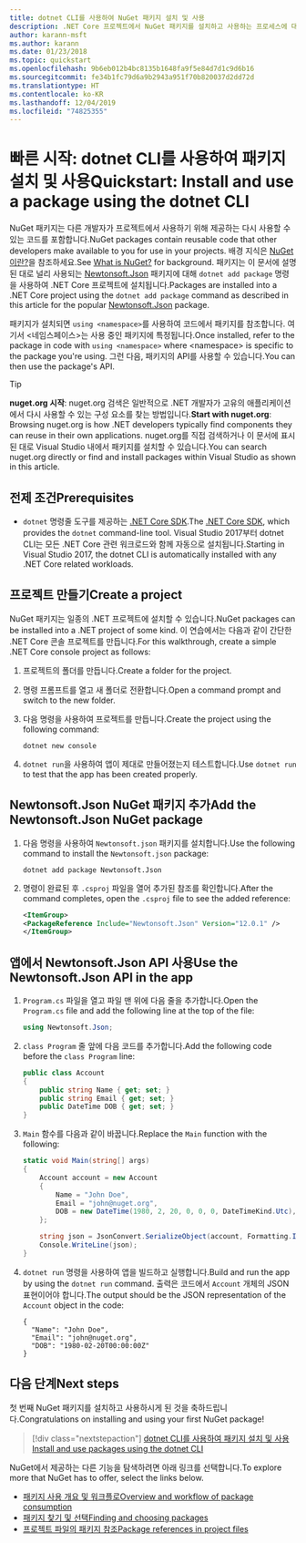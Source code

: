 ```yaml
---
title: dotnet CLI를 사용하여 NuGet 패키지 설치 및 사용
description: .NET Core 프로젝트에서 NuGet 패키지를 설치하고 사용하는 프로세스에 대한 연습 자습서입니다.
author: karann-msft
ms.author: karann
ms.date: 01/23/2018
ms.topic: quickstart
ms.openlocfilehash: 9b6eb012b4bc8135b1648fa9f5e84d7d1c9d6b16
ms.sourcegitcommit: fe34b1fc79d6a9b2943a951f70b820037d2dd72d
ms.translationtype: HT
ms.contentlocale: ko-KR
ms.lasthandoff: 12/04/2019
ms.locfileid: "74825355"
---
```

# <a name="quickstart-install-and-use-a-package-using-the-dotnet-cli"></a><span data-ttu-id="e9396-103">빠른 시작: dotnet CLI를 사용하여 패키지 설치 및 사용</span><span class="sxs-lookup"><span data-stu-id="e9396-103">Quickstart: Install and use a package using the dotnet CLI</span></span>

<span data-ttu-id="e9396-104">NuGet 패키지는 다른 개발자가 프로젝트에서 사용하기 위해 제공하는 다시 사용할 수 있는 코드를 포함합니다.</span><span class="sxs-lookup"><span data-stu-id="e9396-104">NuGet packages contain reusable code that other developers make available to you for use in your projects.</span></span> <span data-ttu-id="e9396-105">배경 지식은 [NuGet이란?](../What-is-NuGet.md)을 참조하세요.</span><span class="sxs-lookup"><span data-stu-id="e9396-105">See [What is NuGet?](../What-is-NuGet.md) for background.</span></span> <span data-ttu-id="e9396-106">패키지는 이 문서에 설명된 대로 널리 사용되는 [Newtonsoft.Json](https://www.nuget.org/packages/Newtonsoft.Json/) 패키지에 대해 `dotnet add package` 명령을 사용하여 .NET Core 프로젝트에 설치됩니다.</span><span class="sxs-lookup"><span data-stu-id="e9396-106">Packages are installed into a .NET Core project using the `dotnet add package` command as described in this article for the popular [Newtonsoft.Json](https://www.nuget.org/packages/Newtonsoft.Json/) package.</span></span>

<span data-ttu-id="e9396-107">패키지가 설치되면 `using <namespace>`를 사용하여 코드에서 패키지를 참조합니다. 여기서 \<네임스페이스\>는 사용 중인 패키지에 특정됩니다.</span><span class="sxs-lookup"><span data-stu-id="e9396-107">Once installed, refer to the package in code with `using <namespace>` where \<namespace\> is specific to the package you're using.</span></span> <span data-ttu-id="e9396-108">그런 다음, 패키지의 API를 사용할 수 있습니다.</span><span class="sxs-lookup"><span data-stu-id="e9396-108">You can then use the package's API.</span></span>

> [!Tip]
> <span data-ttu-id="e9396-109">**nuget.org 시작**: nuget.org 검색은 일반적으로 .NET 개발자가 고유의 애플리케이션에서 다시 사용할 수 있는 구성 요소를 찾는 방법입니다.</span><span class="sxs-lookup"><span data-stu-id="e9396-109">**Start with nuget.org**: Browsing nuget.org is how .NET developers typically find components they can reuse in their own applications.</span></span> <span data-ttu-id="e9396-110">nuget.org를 직접 검색하거나 이 문서에 표시된 대로 Visual Studio 내에서 패키지를 설치할 수 있습니다.</span><span class="sxs-lookup"><span data-stu-id="e9396-110">You can search nuget.org directly or find and install packages within Visual Studio as shown in this article.</span></span>

## <a name="prerequisites"></a><span data-ttu-id="e9396-111">전제 조건</span><span class="sxs-lookup"><span data-stu-id="e9396-111">Prerequisites</span></span>

- <span data-ttu-id="e9396-112">`dotnet` 명령줄 도구를 제공하는 [.NET Core SDK](https://www.microsoft.com/net/download/).</span><span class="sxs-lookup"><span data-stu-id="e9396-112">The [.NET Core SDK](https://www.microsoft.com/net/download/), which provides the `dotnet` command-line tool.</span></span> <span data-ttu-id="e9396-113">Visual Studio 2017부터 dotnet CLI는 모든 .NET Core 관련 워크로드와 함께 자동으로 설치됩니다.</span><span class="sxs-lookup"><span data-stu-id="e9396-113">Starting in Visual Studio 2017, the dotnet CLI is automatically installed with any .NET Core related workloads.</span></span>

## <a name="create-a-project"></a><span data-ttu-id="e9396-114">프로젝트 만들기</span><span class="sxs-lookup"><span data-stu-id="e9396-114">Create a project</span></span>

<span data-ttu-id="e9396-115">NuGet 패키지는 일종의 .NET 프로젝트에 설치할 수 있습니다.</span><span class="sxs-lookup"><span data-stu-id="e9396-115">NuGet packages can be installed into a .NET project of some kind.</span></span> <span data-ttu-id="e9396-116">이 연습에서는 다음과 같이 간단한 .NET Core 콘솔 프로젝트를 만듭니다.</span><span class="sxs-lookup"><span data-stu-id="e9396-116">For this walkthrough, create a simple .NET Core console project as follows:</span></span>

1. <span data-ttu-id="e9396-117">프로젝트의 폴더를 만듭니다.</span><span class="sxs-lookup"><span data-stu-id="e9396-117">Create a folder for the project.</span></span>

1. <span data-ttu-id="e9396-118">명령 프롬프트를 열고 새 폴더로 전환합니다.</span><span class="sxs-lookup"><span data-stu-id="e9396-118">Open a command prompt and switch to the new folder.</span></span>

1. <span data-ttu-id="e9396-119">다음 명령을 사용하여 프로젝트를 만듭니다.</span><span class="sxs-lookup"><span data-stu-id="e9396-119">Create the project using the following command:</span></span>

    ```dotnetcli
    dotnet new console
    ```

1. <span data-ttu-id="e9396-120">`dotnet run`을 사용하여 앱이 제대로 만들어졌는지 테스트합니다.</span><span class="sxs-lookup"><span data-stu-id="e9396-120">Use `dotnet run` to test that the app has been created properly.</span></span>

## <a name="add-the-newtonsoftjson-nuget-package"></a><span data-ttu-id="e9396-121">Newtonsoft.Json NuGet 패키지 추가</span><span class="sxs-lookup"><span data-stu-id="e9396-121">Add the Newtonsoft.Json NuGet package</span></span>

1. <span data-ttu-id="e9396-122">다음 명령을 사용하여 `Newtonsoft.json` 패키지를 설치합니다.</span><span class="sxs-lookup"><span data-stu-id="e9396-122">Use the following command to install the `Newtonsoft.json` package:</span></span>

    ```dotnetcli
    dotnet add package Newtonsoft.Json
    ```

2. <span data-ttu-id="e9396-123">명령이 완료된 후 `.csproj` 파일을 열어 추가된 참조를 확인합니다.</span><span class="sxs-lookup"><span data-stu-id="e9396-123">After the command completes, open the `.csproj` file to see the added reference:</span></span>

    ```xml
   <ItemGroup>
    <PackageReference Include="Newtonsoft.Json" Version="12.0.1" />
   </ItemGroup>
    ```

## <a name="use-the-newtonsoftjson-api-in-the-app"></a><span data-ttu-id="e9396-124">앱에서 Newtonsoft.Json API 사용</span><span class="sxs-lookup"><span data-stu-id="e9396-124">Use the Newtonsoft.Json API in the app</span></span>

1. <span data-ttu-id="e9396-125">`Program.cs` 파일을 열고 파일 맨 위에 다음 줄을 추가합니다.</span><span class="sxs-lookup"><span data-stu-id="e9396-125">Open the `Program.cs` file and add the following line at the top of the file:</span></span>

    ```cs
    using Newtonsoft.Json;
    ```

1. <span data-ttu-id="e9396-126">`class Program` 줄 앞에 다음 코드를 추가합니다.</span><span class="sxs-lookup"><span data-stu-id="e9396-126">Add the following code before the `class Program` line:</span></span>

    ```cs
    public class Account
    {
        public string Name { get; set; }
        public string Email { get; set; }
        public DateTime DOB { get; set; }
    }
    ```

1. <span data-ttu-id="e9396-127">`Main` 함수를 다음과 같이 바꿉니다.</span><span class="sxs-lookup"><span data-stu-id="e9396-127">Replace the `Main` function with the following:</span></span>

    ```cs
    static void Main(string[] args)
    {
        Account account = new Account
        {
            Name = "John Doe",
            Email = "john@nuget.org",
            DOB = new DateTime(1980, 2, 20, 0, 0, 0, DateTimeKind.Utc),
        };

        string json = JsonConvert.SerializeObject(account, Formatting.Indented);
        Console.WriteLine(json);
    }
    ```

1. <span data-ttu-id="e9396-128">`dotnet run` 명령을 사용하여 앱을 빌드하고 실행합니다.</span><span class="sxs-lookup"><span data-stu-id="e9396-128">Build and run the app by using the `dotnet run` command.</span></span> <span data-ttu-id="e9396-129">출력은 코드에서 `Account` 개체의 JSON 표현이어야 합니다.</span><span class="sxs-lookup"><span data-stu-id="e9396-129">The output should be the JSON representation of the `Account` object in the code:</span></span>

    ```output
    {
      "Name": "John Doe",
      "Email": "john@nuget.org",
      "DOB": "1980-02-20T00:00:00Z"
    }
    ```

## <a name="next-steps"></a><span data-ttu-id="e9396-130">다음 단계</span><span class="sxs-lookup"><span data-stu-id="e9396-130">Next steps</span></span>

<span data-ttu-id="e9396-131">첫 번째 NuGet 패키지를 설치하고 사용하시게 된 것을 축하드립니다.</span><span class="sxs-lookup"><span data-stu-id="e9396-131">Congratulations on installing and using your first NuGet package!</span></span>

> [!div class="nextstepaction"]
> [<span data-ttu-id="e9396-132">dotnet CLI를 사용하여 패키지 설치 및 사용</span><span class="sxs-lookup"><span data-stu-id="e9396-132">Install and use packages using the dotnet CLI</span></span>](../consume-packages/install-use-packages-dotnet-cli.md)

<span data-ttu-id="e9396-133">NuGet에서 제공하는 다른 기능을 탐색하려면 아래 링크를 선택합니다.</span><span class="sxs-lookup"><span data-stu-id="e9396-133">To explore more that NuGet has to offer, select the links below.</span></span>

- [<span data-ttu-id="e9396-134">패키지 사용 개요 및 워크플로</span><span class="sxs-lookup"><span data-stu-id="e9396-134">Overview and workflow of package consumption</span></span>](../consume-packages/overview-and-workflow.md)
- [<span data-ttu-id="e9396-135">패키지 찾기 및 선택</span><span class="sxs-lookup"><span data-stu-id="e9396-135">Finding and choosing packages</span></span>](../consume-packages/finding-and-choosing-packages.md)
- [<span data-ttu-id="e9396-136">프로젝트 파일의 패키지 참조</span><span class="sxs-lookup"><span data-stu-id="e9396-136">Package references in project files</span></span>](../consume-packages/package-references-in-project-files.md)
